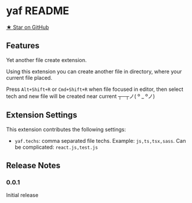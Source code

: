 # yaf README

[★ Star on GitHub](https://github.com/poalrom/yaf)

## Features

Yet another file create extension.

Using this extension you can create another file in directory, where your current file placed.

Press `Alt+Shift+R` or `Cmd+Shift+R` when file focused in editor, then select tech and new file will be created near current ┬─┬ノ( º _ ºノ)

## Extension Settings

This extension contributes the following settings:

* `yaf.techs`: comma separated file techs. Example: `js,ts,tsx,sass`. Can be complicated: `react.js,test.js`

## Release Notes

### 0.0.1

Initial release
